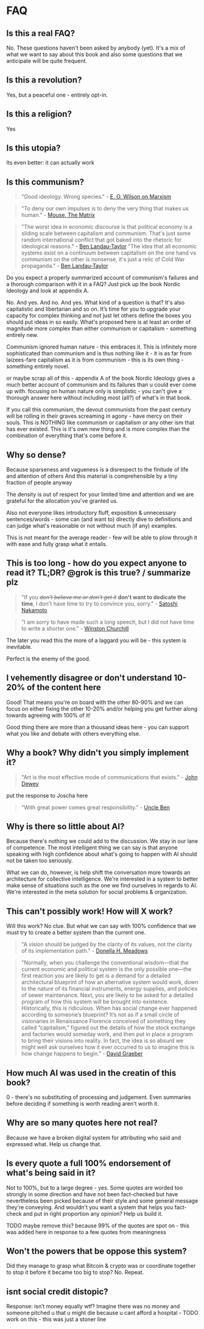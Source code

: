 # FAQ

## Is this a real FAQ?

No. These questions haven't been asked by anybody (yet). It's a mix of what we want to say about this book and also some questions that we anticipate will be quite frequent.

## Is this a revolution?

Yes, but a peaceful one - entirely opt-in.

## Is this a religion?

Yes

## Is this utopia?

Its even better: it can actually work

## Is this communism?

> "Good ideology. Wrong species." - [E. O. Wilson on Marxism](https://paulgraham.com/quo.html#:~:text=%22Good%20ideology.%20Wrong%20species.%22%0A%0A%E2%80%93%20E.%20O.%20Wilson%20on%20Marxism)

> "To deny our own impulses is to deny the very thing that makes us human." - [Mouse, The Matrix](https://www.imdb.com/title/tt0133093/quotes/?item=qt0324294&ref_=ext_shr_lnk)

> "The worst idea in economic discourse is that political economy is a sliding scale between capitalism and communism. That's just some random international conflict that got baked into the rhetoric for ideological reasons." - [Ben Landau-Taylor](https://x.com/benlandautaylor/status/1858552169089434081)
> "The idea that all economic systems exist on a continuum between capitalism on the one hand vs communism on the other is nonsense, it's just a relic of Cold War propaganda." - [Ben Landau-Taylor](https://x.com/benlandautaylor/status/1968359055401042150)

Do you expect a properly summarized account of communism's failures and a thorough comparison with it in a FAQ? Just pick up the book Nordic Ideology and look at appendix A.


No. And yes. And no. And yes. What kind of a question is that? It's also capitalistic and libertarian and so on. It’s time for you to upgrade your capacity for complex thinking and not just let others define the boxes you should put ideas in so easily. What's proposed here is at least an order of magnitude more complex than either communism or capitalism - something entirely new.

Communism ignored human nature - this embraces it. This is infinitely more sophisticated than communism and is thus nothing like it - it is as far from laizees-fare capitalism as it is from communism - this is its own thing - something entirely novel.

or maybe scrap all of this - appendix A of the book Nordic Ideology gives a much better account of communism and its failures than u could ever come up with. focusing on human nature only is simplistic - you can't give a thorough answer here without including most (all?) of what's in that book.

If you call this communism, the devout communists from the past century will be rolling in their graves screaming in agony - have mercy on their souls. This is NOTHING like communism or capitalism or any other ism that has ever existed. This is it's own new thing and is more complex than the combination of everything that's come before it.

## Why so dense?

Because sparseness and vagueness is a disrespect to the finitude of life and attention of others
And this material is comprehensible by a tiny fraction of people anyway

The density is out of respect for your limited time and attention and we are grateful for the allocation you've granted us.

Also not everyone likes introductory fluff, exposition & unnecessary sentences/words - some can (and want to) directly dive to definitions and can judge what's reasonable or not without much (if any) examples.

This is not meant for the average reader - few will be able to plow through it with ease and fully grasp what it entails.

## This is too long - how do you expect anyone to read it? TL;DR? @grok is this true? / summarize plz

> "If you *~~don't believe me or don't get it~~* **don't want to dedicate the time**, I don't have time to try to convince you, sorry." - [Satoshi Nakamoto](https://www.goodreads.com/quotes/10722205-if-you-don-t-believe-me-or-don-t-get-it-i)

> "I am sorry to have made such a long speech, but I did not have time to write a shorter one." - [Winston Churchill](https://www.azquotes.com/quote/788641)

The later you read this the more of a laggard you will be - this system is inevitable.

Perfect is the enemy of the good.

## I vehemently disagree or don't understand 10-20% of the content here

Good! That means you're on board with the other 80-90% and we can focus on either fixing the other 10-20% and/or helping you get further along towards agreeing with 100% of it!

Good thing there are more than a thousand ideas here - you can support what you like and debate with others everything else.

## Why a book? Why didn't you simply implement it?

> "Art is the most effective mode of communications that exists." - [John Dewey](https://www.goodreads.com/quotes/152979-art-is-the-most-effective-mode-of-communications-that-exists)

put the response to Joscha here

> "With great power comes great responsibility." - [Uncle Ben](https://en.wikipedia.org/wiki/With_great_power_comes_great_responsibility)

## Why is there so little about AI?

Because there's nothing we could add to the discussion. We stay in our lane of competence. The most intelligent thing we can say is that anyone speaking with high confidence about what's going to happen with AI should not be taken too seriously.

What we can do, however, is help shift the conversation more towards an architecture for collective intelligence. We're interested in a system to better make sense of situations such as the one we find ourselves in regards to AI. We're interested in the meta solution for social problems & organization.

## This can't possibly work! How will X work?

Will this work? No clue. But what we can say with 100% confidence that we must try to create a better system than the current one.


> "A vision should be judged by the clarity of its values, not the clarity of its implementation path." - [Donella H. Meadows](https://www.goodreads.com/quotes/163481-a-vision-should-be-judged-by-the-clarity-of-its)



> "Normally, when you challenge the conventional wisdom—that the current economic and political system is the only possible one—the first reaction you are likely to get is a demand for a detailed architectural blueprint of how an alternative system would work, down to the nature of its financial instruments, energy supplies, and policies of sewer maintenance. Next, you are likely to be asked for a detailed program of how this system will be brought into existence. Historically, this is ridiculous. When has social change ever happened according to someone’s blueprint? It’s not as if a small circle of visionaries in Renaissance Florence conceived of something they called “capitalism,” figured out the details of how the stock exchange and factories would someday work, and then put in place a program to bring their visions into reality. In fact, the idea is so absurd we might well ask ourselves how it ever occurred to us to imagine this is how change happens to begin." - [David Graeber](https://www.goodreads.com/quotes/776644-normally-when-you-challenge-the-conventional-wisdom-that-the-current-economic)

## How much AI was used in the creatin of this book?

0 - there's no substituting of processing and judgement. Even summaries before deciding if something is worth reading aren't worth it.

## Why are so many quotes here not real?

Because we have a broken digital system for attributing who said and expressed what. Help us change that.

## Is every quote a full 100% endorsement of what's being said in it?

Not to 100%, but to a large degree - yes. Some quotes are worded too strongly in some direction and have not been fact-checked but have nevertheless been picked because of their style and some general message they're conveying. And wouldn't you want a system that helps you fact-check and put in right proportion any opinion? Help us build it.

TODO maybe remove this? because 99% of the quotes are spot on - this was added here in response to a few quotes from meaningness

## Won't the powers that be oppose this system?

Did they manage to grasp what Bitcoin & crypto was or coordinate together to stop it before it became too big to stop? No. Repeat.

## isnt social credit distopic?

Response: isn’t money equally wtf? Imagine there was no money and someone pitched u that u might die because u cant afford a hospital - TODO work on this - this was just a stoner line

